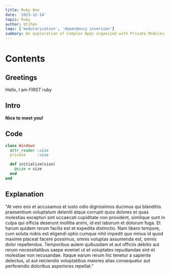 ```yaml
---
title: Ruby One
date: '2023-12-14'
topic: Ruby
author: btihen
tags: ['modularization', 'dependency inversion']
summary: An exploration of Complex Apps organized with Private Modules
---
```


# Contents

## Greetings

Hello, I am _FIRST_ ruby

## Intro

**Nice to meet you!**

## Code

```ruby
class Windown
  attr_reader :size
  private     :size

  def initialize(size)
    @size = size
  end
end
```

## Explanation

"At vero eos et accusamus et iusto odio dignissimos ducimus qui blanditiis praesentium voluptatum deleniti atque corrupti quos dolores et quas molestias excepturi sint occaecati cupiditate non provident, similique sunt in culpa qui officia deserunt mollitia animi, id est laborum et dolorum fuga. Et harum quidem rerum facilis est et expedita distinctio. Nam libero tempore, cum soluta nobis est eligendi optio cumque nihil impedit quo minus id quod maxime placeat facere possimus, omnis voluptas assumenda est, omnis dolor repellendus. Temporibus autem quibusdam et aut officiis debitis aut rerum necessitatibus saepe eveniet ut et voluptates repudiandae sint et molestiae non recusandae. Itaque earum rerum hic tenetur a sapiente delectus, ut aut reiciendis voluptatibus maiores alias consequatur aut perferendis doloribus asperiores repellat."

